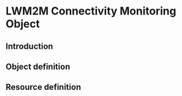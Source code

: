 # LWM2M Connectivity Monitoring Object

## Introduction

## Object definition

## Resource definition

